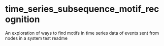 # time_series_subsequence_motif_recognition
An exploration of ways to find motifs in time series data of events sent from nodes in a system
test readme
